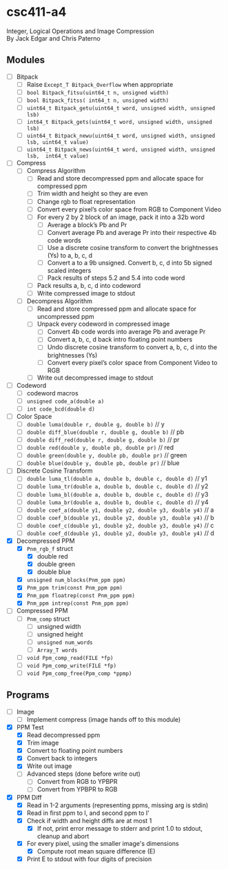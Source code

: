 # csc411-a4
Integer, Logical Operations and Image Compression  
By Jack Edgar and Chris Paterno

## Modules
- [ ] Bitpack
  - [ ] Raise `Except_T Bitpack_Overflow` when appropriate
  - [ ] `bool Bitpack_fitsu(uint64_t n, unsigned width)`
  - [ ] `bool Bitpack_fitss( int64_t n, unsigned width)`
  - [ ] `uint64_t Bitpack_getu(uint64_t word, unsigned width, unsigned lsb)`
  - [ ] `int64_t Bitpack_gets(uint64_t word, unsigned width, unsigned lsb)`
  - [ ] `uint64_t Bitpack_newu(uint64_t word, unsigned width, unsigned lsb, uint64_t value)`
  - [ ] `uint64_t Bitpack_news(uint64_t word, unsigned width, unsigned lsb,  int64_t value)`

- [ ] Compress
  - [ ] Compress Algorithm
    - [ ] Read and store decompressed ppm and allocate space for compressed ppm
    - [ ] Trim width and height so they are even
    - [ ] Change rgb to float representation
    - [ ] Convert every pixel’s color space from RGB to Component Video
    - [ ] For every 2 by 2 block of an image, pack it into a 32b word
      - [ ] Average a block’s Pb and Pr
      - [ ] Convert average Pb and average Pr into their respective 4b code words
      - [ ] Use a discrete cosine transform to convert the brightnesses (Ys) to a, b, c, d
      - [ ] Convert a to a 9b unsigned. Convert b, c, d into 5b signed scaled integers
      - [ ] Pack results of steps 5.2 and 5.4 into code word
    - [ ] Pack results a, b, c, d into codeword
    - [ ] Write compressed image to stdout
  - [ ] Decompress Algorithm
    - [ ] Read and store compressed ppm and allocate space for uncompressed ppm
    - [ ] Unpack every codeword in compressed image
      - [ ] Convert 4b code words into average Pb and average Pr
      - [ ] Convert a, b, c, d back intro floating point numbers
      - [ ] Undo discrete cosine transform to convert a, b, c, d into the brightnesses (Ys)
      - [ ] Convert every pixel’s color space from Component Video to RGB
     - [ ] Write out decompressed image to stdout

- [ ] Codeword
  - [ ] codeword macros
  - [ ] `unsigned code_a(double a)`
  - [ ] `int code_bcd(double d)`

- [ ] Color Space
  - [ ] `double luma(double r, double g, double b)` // y 
  - [ ] `double diff_blue(double r, double g, double b)` // pb
  - [ ] `double diff_red(double r, double g, double b)` // pr
  - [ ] `double red(double y, double pb, double pr)` // red
  - [ ] `double green(double y, double pb, double pr)` // green
  - [ ] `double blue(double y, double pb, double pr)` // blue

- [ ] Discrete Cosine Transform
  - [ ] `double luma_tl(double a, double b, double c, double d)` // y1
  - [ ] `double luma_tr(double a, double b, double c, double d)` // y2
  - [ ] `double luma_bl(double a, double b, double c, double d)` // y3
  - [ ] `double luma_br(double a, double b, double c, double d)` // y4
  - [ ] `double coef_a(double y1, double y2, double y3, double y4)` // a
  - [ ] `double coef_b(double y1, double y2, double y3, double y4)` // b
  - [ ] `double coef_c(double y1, double y2, double y3, double y4)` // c
  - [ ] `double coef_d(double y1, double y2, double y3, double y4)` // d

- [x] Decompressed PPM
  - [x] `Pnm_rgb_f` struct
    - [x] double red
    - [x] double green
    - [x] double blue
   - [x] `unsigned num_blocks(Pnm_ppm ppm)`
   - [x] `Pnm_ppm trim(const Pnm_ppm ppm)`
   - [x] `Pnm_ppm floatrep(const Pnm_ppm ppm)`
   - [x] `Pnm_ppm intrep(const Pnm_ppm ppm)`

- [ ] Compressed PPM
  - [ ] `Pnm_comp` struct
    - [ ] unsigned width
    - [ ] unsigned height
    - [ ] `unsigned num_words`
    - [ ] `Array_T words`
   - [ ] `void Ppm_comp_read(FILE *fp)`
   - [ ] `void Ppm_comp_write(FILE *fp)`
   - [ ] `void Ppm_comp_free(Ppm_comp *ppmp)`
  
## Programs
- [ ] Image
  - [ ] Implement compress (image hands off to this module)

- [x] PPM Test
  - [x] Read decompressed ppm
  - [x] Trim image
  - [x] Convert to floating point numbers
  - [x] Convert back to integers
  - [x] Write out image
  - [ ] Advanced steps (done before write out)
    - [ ] Convert from RGB to YPBPR
    - [ ] Convert from YPBPR to RGB

- [x] PPM Diff
  - [x] Read in 1-2 arguments (representing ppms, missing arg is stdin)
  - [x] Read in first ppm to I, and second ppm to I'
  - [x] Check if width and height diffs are at most 1
    - [x] If not, print error message to stderr and print 1.0 to stdout, cleanup and abort
  - [x] For every pixel, using the smaller image's dimensions
    - [x] Compute root mean square difference (E)
  - [x] Print E to stdout with four digits of precision
